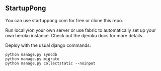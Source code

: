 StartupPong
-----------

You can use startuppong.com for free or clone this repo.


Run locally/on your own server or use fabric to automatically set up your own heroku instance. Check out the djeroku docs for more details.


Deploy with the usual django commands:
```
python manage.py syncdb
python manage.py migrate
python manage.py collectstatic --noinput
```
